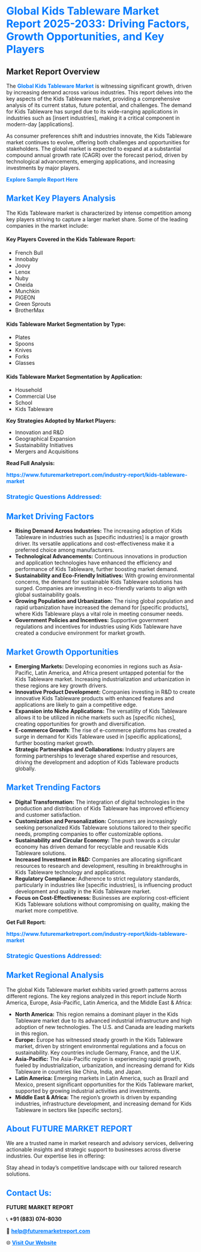 <h1 style="color: #007BFF;">Global Kids Tableware Market Report 2025-2033: Driving Factors, Growth Opportunities, and Key Players</h1>

<section id="overview">
<h2>Market Report Overview</h2>
<p>The <a href="https://www.futuremarketreport.com/industry-report/kids-tableware-market" style="color: #007BFF; text-decoration: none;"><strong>Global Kids Tableware Market</strong></a> is witnessing significant growth, driven by increasing demand across various industries. This report delves into the key aspects of the Kids Tableware market, providing a comprehensive analysis of its current status, future potential, and challenges. The demand for Kids Tableware has surged due to its wide-ranging applications in industries such as [insert industries], making it a critical component in modern-day [applications].</p>
<p>As consumer preferences shift and industries innovate, the Kids Tableware market continues to evolve, offering both challenges and opportunities for stakeholders. The global market is expected to expand at a substantial compound annual growth rate (CAGR) over the forecast period, driven by technological advancements, emerging applications, and increasing investments by major players.</p>
</section>

<section id="overview">
<p><a href="https://www.futuremarketreport.com/request-sample/reportId=111691" style="color: #007BFF; text-decoration: none;"><strong>Explore Sample Report Here</strong></a></p>
</section>

<section id="key-players">
<h2 style="color: #007BFF;">Market Key Players Analysis</h2>
<p>The Kids Tableware market is characterized by intense competition among key players striving to capture a larger market share. Some of the leading companies in the market include:</p>
<h4>Key Players Covered in the Kids Tableware Report:</h4>
<ul><li>French Bull</li><li>Innobaby</li><li>Joovy</li><li>Lenox</li><li>Nuby</li><li>Oneida</li><li>Munchkin</li><li>PIGEON</li><li>Green Sprouts</li><li>BrotherMax</li></ul>
<h4>Kids Tableware Market Segmentation by Type:</h4>
<ul><li>Plates</li><li>Spoons</li><li>Knives</li><li>Forks</li><li>Glasses</li></ul>

<h4>Kids Tableware Market Segmentation by Application:</h4>
<ul><li>Household</li><li>Commercial Use</li><li>School</li><li>Kids Tableware</li></ul>
<p><strong>Key Strategies Adopted by Market Players:</strong></p>
<ul>
<li>Innovation and R&D</li>
<li>Geographical Expansion</li>
<li>Sustainability Initiatives</li>
<li>Mergers and Acquisitions</li>
</ul>
</section>

<section>
<p><strong>Read Full Analysis: </strong></p><a href="https://www.futuremarketreport.com/industry-report/kids-tableware-market" style="color: #007BFF; text-decoration: none;"><strong>https://www.futuremarketreport.com/industry-report/kids-tableware-market</strong></a>
<h3 style="color: #007BFF;">Strategic Questions Addressed:</h3>
</section>

<section id="driving-factors">
<h2 style="color: #007BFF;">Market Driving Factors</h2>
<ul>
<li><strong>Rising Demand Across Industries:</strong> The increasing adoption of Kids Tableware in industries such as [specific industries] is a major growth driver. Its versatile applications and cost-effectiveness make it a preferred choice among manufacturers.</li>
<li><strong>Technological Advancements:</strong> Continuous innovations in production and application technologies have enhanced the efficiency and performance of Kids Tableware, further boosting market demand.</li>
<li><strong>Sustainability and Eco-Friendly Initiatives:</strong> With growing environmental concerns, the demand for sustainable Kids Tableware solutions has surged. Companies are investing in eco-friendly variants to align with global sustainability goals.</li>
<li><strong>Growing Population and Urbanization:</strong> The rising global population and rapid urbanization have increased the demand for [specific products], where Kids Tableware plays a vital role in meeting consumer needs.</li>
<li><strong>Government Policies and Incentives:</strong> Supportive government regulations and incentives for industries using Kids Tableware have created a conducive environment for market growth.</li>
</ul>
</section>

<section id="growth-opportunities">
<h2 style="color: #007BFF;">Market Growth Opportunities</h2>
<ul>
<li><strong>Emerging Markets:</strong> Developing economies in regions such as Asia-Pacific, Latin America, and Africa present untapped potential for the Kids Tableware market. Increasing industrialization and urbanization in these regions are key growth drivers.</li>
<li><strong>Innovative Product Development:</strong> Companies investing in R&D to create innovative Kids Tableware products with enhanced features and applications are likely to gain a competitive edge.</li>
<li><strong>Expansion into Niche Applications:</strong> The versatility of Kids Tableware allows it to be utilized in niche markets such as [specific niches], creating opportunities for growth and diversification.</li>
<li><strong>E-commerce Growth:</strong> The rise of e-commerce platforms has created a surge in demand for Kids Tableware used in [specific applications], further boosting market growth.</li>
<li><strong>Strategic Partnerships and Collaborations:</strong> Industry players are forming partnerships to leverage shared expertise and resources, driving the development and adoption of Kids Tableware products globally.</li>
</ul>
</section>

<section id="trending-factors">
<h2 style="color: #007BFF;">Market Trending Factors</h2>
<ul>
<li><strong>Digital Transformation:</strong> The integration of digital technologies in the production and distribution of Kids Tableware has improved efficiency and customer satisfaction.</li>
<li><strong>Customization and Personalization:</strong> Consumers are increasingly seeking personalized Kids Tableware solutions tailored to their specific needs, prompting companies to offer customizable options.</li>
<li><strong>Sustainability and Circular Economy:</strong> The push towards a circular economy has driven demand for recyclable and reusable Kids Tableware solutions.</li>
<li><strong>Increased Investment in R&D:</strong> Companies are allocating significant resources to research and development, resulting in breakthroughs in Kids Tableware technology and applications.</li>
<li><strong>Regulatory Compliance:</strong> Adherence to strict regulatory standards, particularly in industries like [specific industries], is influencing product development and quality in the Kids Tableware market.</li>
<li><strong>Focus on Cost-Effectiveness:</strong> Businesses are exploring cost-efficient Kids Tableware solutions without compromising on quality, making the market more competitive.</li>
</ul>
</section>

<section>
<p><strong>Get Full Report: </strong></p><a href="https://www.futuremarketreport.com/industry-report/kids-tableware-market" style="color: #007BFF; text-decoration: none;"><strong>https://www.futuremarketreport.com/industry-report/kids-tableware-market</strong></a>
<h3 style="color: #007BFF;">Strategic Questions Addressed:</h3>
</section>


<section id="regional-analysis">
<h2 style="color: #007BFF;">Market Regional Analysis</h2>
<p>The global Kids Tableware market exhibits varied growth patterns across different regions. The key regions analyzed in this report include North America, Europe, Asia-Pacific, Latin America, and the Middle East & Africa:</p>
<ul>
<li><strong>North America:</strong> This region remains a dominant player in the Kids Tableware market due to its advanced industrial infrastructure and high adoption of new technologies. The U.S. and Canada are leading markets in this region.</li>
<li><strong>Europe:</strong> Europe has witnessed steady growth in the Kids Tableware market, driven by stringent environmental regulations and a focus on sustainability. Key countries include Germany, France, and the U.K.</li>
<li><strong>Asia-Pacific:</strong> The Asia-Pacific region is experiencing rapid growth, fueled by industrialization, urbanization, and increasing demand for Kids Tableware in countries like China, India, and Japan.</li>
<li><strong>Latin America:</strong> Emerging markets in Latin America, such as Brazil and Mexico, present significant opportunities for the Kids Tableware market, supported by growing industrial activities and investments.</li>
<li><strong>Middle East & Africa:</strong> The region’s growth is driven by expanding industries, infrastructure development, and increasing demand for Kids Tableware in sectors like [specific sectors].</li>
</ul>
</section>

<footer>
<h2 style="color: #007BFF;">About FUTURE MARKET REPORT</h2>
<p>We are a trusted name in market research and advisory services, delivering actionable insights and strategic support to businesses across diverse industries. Our expertise lies in offering:</p>

<p>Stay ahead in today’s competitive landscape with our tailored research solutions.</p>

<h2 style="color: #007BFF;">Contact Us:</h2>
<p><strong>FUTURE MARKET REPORT</strong></p>
<p>📞 <strong>+91 (883) 074-8030</strong></p>
<p>📧 <strong><a href="mailto:help@futuremarketreport.com" style="color: #007BFF;">help@futuremarketreport.com</a></strong></p>
<p>🌐 <strong><a href="https://www.futuremarketreport.com/" style="color: #007BFF;">Visit Our Website</a></strong></p>
</footer>